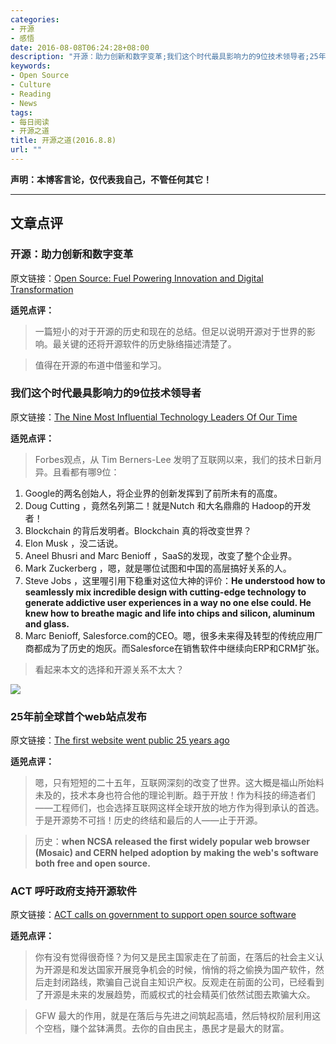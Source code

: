 ```yaml
---
categories:
- 开源
- 感悟
date: 2016-08-08T06:24:28+08:00
description: "开源：助力创新和数字变革;我们这个时代最具影响力的9位技术领导者;25年前全球首个web站点发布;ACT 呼吁政府支持开源软件"
keywords:
- Open Source
- Culture
- Reading
- News
tags:
- 每日阅读
- 开源之道
title: 开源之道(2016.8.8)
url: ""
---
```


**声明：本博客言论，仅代表我自己，不管任何其它！**

---

## 文章点评

### 开源：助力创新和数字变革

原文链接：[Open Source: Fuel Powering Innovation and Digital Transformation](http://formtek.com/blog/open-source-fuel-powering-innovation-and-digital-transformation/)

**适兕点评：**

> 一篇短小的对于开源的历史和现在的总结。但足以说明开源对于世界的影响。最关键的还将开源软件的历史脉络描述清楚了。

> 值得在开源的布道中借鉴和学习。


### 我们这个时代最具影响力的9位技术领导者

原文链接：[The Nine Most Influential Technology Leaders Of Our Time](http://www.forbes.com/sites/forbestechcouncil/2016/08/05/the-nine-most-influential-technology-leaders-of-our-time/#5fe523bd1b62)

**适兕点评：**

> Forbes观点，从 Tim Berners-Lee 发明了互联网以来，我们的技术日新月异。且看都有哪9位：

1. Google的两名创始人，将企业界的创新发挥到了前所未有的高度。
2. Doug Cutting ，竟然名列第二！就是Nutch 和大名鼎鼎的 Hadoop的开发者！
3. Blockchain 的背后发明者。Blockchain 真的将改变世界？
4.  Elon Musk ，没二话说。
5.  Aneel Bhusri and Marc Benioff ，SaaS的发现，改变了整个企业界。
6.  Mark Zuckerberg ，嗯，就是哪位试图和中国的高层搞好关系的人。
7.  Steve Jobs ，这里喔引用下稳重对这位大神的评价：**He understood how to seamlessly mix incredible design with cutting-edge technology to generate addictive user experiences in a way no one else could. He knew how to breathe magic and life into chips and silicon, aluminum and glass.**
8.  Marc Benioff, Salesforce.com的CEO。嗯，很多未来得及转型的传统应用厂商都成为了历史的炮灰。而Salesforce在销售软件中继续向ERP和CRM扩张。

> 看起来本文的选择和开源关系不太大？

![](https://s.aolcdn.com/dims5/amp:661ac8f99738991d6ff9599e7c7afbb7da472094/q:100/?url=http%3A%2F%2Fo.aolcdn.com%2Fdims-shared%2Fdims3%2FGLOB%2Fcrop%2F3717x2478%2B0%2B0%2Fresize%2F1600x1067%21%2Fformat%2Fjpg%2Fquality%2F85%2Fhttp%3A%2F%2Fhss-prod.hss.aol.com%2Fhss%2Fstorage%2Fmidas%2F406fbe970e0e41fd6e4f81e4d0fafc8f%2F200018269%2F167798468.jpg)

### 25年前全球首个web站点发布

原文链接：[The first website went public 25 years ago](https://www.engadget.com/2016/08/06/first-website-went-public-25-years-ago/)

**适兕点评：**

> 嗯，只有短短的二十五年，互联网深刻的改变了世界。这大概是福山所始料未及的，技术本身也符合他的理论判断。趋于开放！作为科技的缔造者们——工程师们，也会选择互联网这样全球开放的地方作为得到承认的首选。于是开源势不可挡！历史的终结和最后的人——止于开源。

> 历史：**when NCSA released the first widely popular web browser (Mosaic) and CERN helped adoption by making the web's software both free and open source.**

### ACT 呼吁政府支持开源软件

原文链接：[ACT calls on government to support open source software](http://www.nbr.co.nz/article/act-calls-government-support-open-source-software-ck-192644)

**适兕点评：**

> 你有没有觉得很奇怪？为何又是民主国家走在了前面，在落后的社会主义认为开源是和发达国家开展竞争机会的时候，悄悄的将之偷换为国产软件，然后走封闭路线，欺骗自己说自主知识产权。反观走在前面的公司，已经看到了开源是未来的发展趋势，而威权式的社会精英们依然试图去欺骗大众。

> GFW 最大的作用，就是在落后与先进之间筑起高墙，然后特权阶层利用这个空档，赚个盆钵满贯。去你的自由民主，愚民才是最大的财富。
